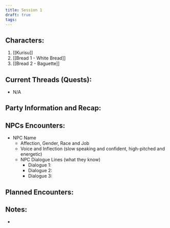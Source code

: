 ```yaml
---
title: Session 1
draft: true
tags:
---
```

## Characters:

1. [[Kurisu]]
2. [[Bread 1 - White Bread]]
3. [[Bread 2 - Baguette]]

## Current Threads (Quests):

- N/A

## Party Information and Recap:


## NPCs Encounters:

- NPC Name
	- Affection, Gender, Race and Job
	- Voice and Inflection (slow speaking and confident, high-pitched and energetic)
	- NPC Dialogue Lines (what they know)
		- Dialogue 1:
		- Dialogue 2:
		- Dialogue 3:

## Planned Encounters:

## Notes:

- 